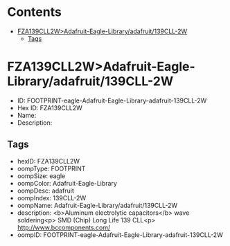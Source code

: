 



Contents
========

* [FZA139CLL2W>Adafruit-Eagle-Library/adafruit/139CLL-2W](#fza139cll2wadafruit-eagle-libraryadafruit139cll-2w)
	* [Tags](#tags)

# FZA139CLL2W>Adafruit-Eagle-Library/adafruit/139CLL-2W

- ID: FOOTPRINT-eagle-Adafruit-Eagle-Library-adafruit-139CLL-2W
- Hex ID: FZA139CLL2W
- Name: 
- Description: 

## Tags

- hexID: FZA139CLL2W
- oompType: FOOTPRINT
- oompSize: eagle
- oompColor: Adafruit-Eagle-Library
- oompDesc: adafruit
- oompIndex: 139CLL-2W
- oompName: Adafruit-Eagle-Library/adafruit/139CLL-2W
- description: &lt;b&gt;Aluminum electrolytic capacitors&lt;/b&gt; wave soldering&lt;p&gt;
SMD (Chip) Long Life 139 CLL&lt;p&gt;
http://www.bccomponents.com/
- oompID: FOOTPRINT-eagle-Adafruit-Eagle-Library-adafruit-139CLL-2W
